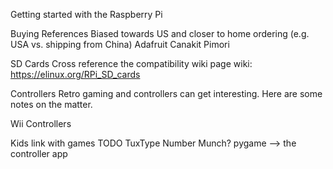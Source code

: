 Getting started with the Raspberry Pi

Buying References
Biased towards US and closer to home ordering (e.g. USA vs. shipping from China)
Adafruit
Canakit
Pimori


SD Cards
Cross reference the compatibility wiki page wiki: https://elinux.org/RPi_SD_cards

Controllers
Retro gaming and controllers can get interesting.  Here are some notes on the matter.

Wii Controllers

Kids
link with games TODO
TuxType
Number Munch?
pygame
--> the controller app


